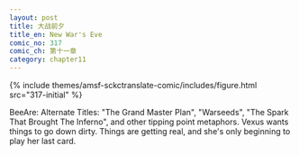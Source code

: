 ```yaml
---
layout: post
title: 大战前夕
title_en: New War's Eve
comic_no: 317
comic_ch: 第十一章
category: chapter11
---
```

{% include themes/amsf-sckctranslate-comic/includes/figure.html src="317-initial" %}

BeeAre: Alternate Titles: "The Grand Master Plan", "Warseeds", "The Spark That Brought The Inferno", and other tipping point metaphors. Vexus wants things to go down dirty. Things are getting real, and she's only beginning to play her last card.
